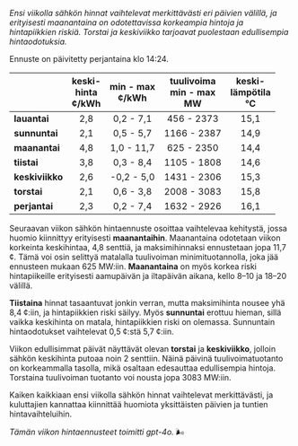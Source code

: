 *Ensi viikolla sähkön hinnat vaihtelevat merkittävästi eri päivien välillä, ja erityisesti maanantaina on odotettavissa korkeampia hintoja ja hintapiikkien riskiä. Torstai ja keskiviikko tarjoavat puolestaan edullisempia hintaodotuksia.*

Ennuste on päivitetty perjantaina klo 14:24.

|              | keski-<br>hinta<br>¢/kWh | min - max<br>¢/kWh | tuulivoima<br>min - max<br>MW | keski-<br>lämpötila<br>°C |
|:-------------|:----------------:|:----------------:|:-------------:|:-------------:|
| **lauantai** | 2,8 | 0,2 - 7,1 | 456 - 2373 | 15,1 |
| **sunnuntai** | 2,1 | 0,5 - 5,7 | 1166 - 2387 | 14,9 |
| **maanantai** | 4,8 | 1,0 - 11,7 | 625 - 2350 | 14,4 |
| **tiistai** | 3,8 | 0,3 - 8,4 | 1105 - 1808 | 14,6 |
| **keskiviikko** | 2,6 | -0,2 - 5,0 | 1431 - 2306 | 15,3 |
| **torstai** | 2,1 | 0,6 - 3,8 | 2008 - 3083 | 15,8 |
| **perjantai** | 2,3 | 0,2 - 7,4 | 1632 - 2926 | 16,1 |

Seuraavan viikon sähkön hintaennuste osoittaa vaihtelevaa kehitystä, jossa huomio kiinnittyy erityisesti **maanantaihin**. Maanantaina odotetaan viikon korkeinta keskihintaa, 4,8 senttiä, ja maksimihinnaksi ennustetaan jopa 11,7 ¢. Tämä voi osin selittyä matalalla tuulivoiman minimituotannolla, joka jää ennusteen mukaan 625 MW:iin. **Maanantaina** on myös korkea riski hintapiikeille erityisesti aamupäivän ja iltapäivän aikana, kello 8–10 ja 18–20 välillä.

**Tiistaina** hinnat tasaantuvat jonkin verran, mutta maksimihinta nousee yhä 8,4 ¢:iin, ja hintapiikkien riski säilyy. Myös **sunnuntai** erottuu hieman, sillä vaikka keskihinta on matala, hintapiikkien riski on olemassa. Sunnuntain hintaodotukset vaihtelevat 0,5 ¢:stä 5,7 ¢:iin.

Viikon edullisimmat päivät näyttävät olevan **torstai** ja **keskiviikko**, jolloin sähkön keskihinta putoaa noin 2 senttiin. Näinä päivinä tuulivoimatuotanto on korkeammalla tasolla, mikä osaltaan edesauttaa edullisempia hintoja. Torstaina tuulivoiman tuotanto voi nousta jopa 3083 MW:iin.

Kaiken kaikkiaan ensi viikolla sähkön hinnat vaihtelevat merkittävästi, ja kuluttajien kannattaa kiinnittää huomiota yksittäisten päivien ja tuntien hintavaihteluihin.

*Tämän viikon hintaennusteet toimitti gpt-4o.* 🌬️
